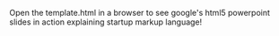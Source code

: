 Open the template.html in a browser to see google's html5 powerpoint slides in action explaining startup markup language!
